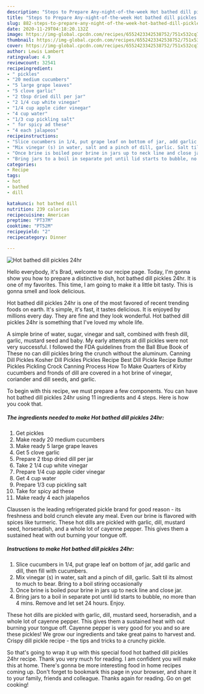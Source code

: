 ```yaml
---
description: "Steps to Prepare Any-night-of-the-week Hot bathed dill pickles 24hr"
title: "Steps to Prepare Any-night-of-the-week Hot bathed dill pickles 24hr"
slug: 882-steps-to-prepare-any-night-of-the-week-hot-bathed-dill-pickles-24hr
date: 2020-11-29T04:18:20.132Z
image: https://img-global.cpcdn.com/recipes/6552423342538752/751x532cq70/hot-bathed-dill-pickles-24hr-recipe-main-photo.jpg
thumbnail: https://img-global.cpcdn.com/recipes/6552423342538752/751x532cq70/hot-bathed-dill-pickles-24hr-recipe-main-photo.jpg
cover: https://img-global.cpcdn.com/recipes/6552423342538752/751x532cq70/hot-bathed-dill-pickles-24hr-recipe-main-photo.jpg
author: Lewis Lambert
ratingvalue: 4.9
reviewcount: 32541
recipeingredient:
- " pickles"
- "20 medium cucumbers"
- "5 large grape leaves"
- "5 clove garlic"
- "2 tbsp dried dill per jar"
- "2 1/4 cup white vinegar"
- "1/4 cup apple cider vinegar"
- "4 cup water"
- "1/3 cup pickling salt"
- " for spicy ad these"
- "4 each jalapeos"
recipeinstructions:
- "Slice cucumbers in 1/4, put grape leaf on bottom of jar, add garlic and dill, then fill with cucumbers."
- "Mix vinegar (s) in water, salt and a pinch of dill, garlic. Salt til its almost to much to bear. Bring to a boil stiring occasionally"
- "Once brine is boiled pour brine in jars up to neck line and close jar."
- "Bring jars to a boil in separate pot until lid starts to bubble, no more than 4 mins. Remove and let set 24 hours. Enjoy."
categories:
- Recipe
tags:
- hot
- bathed
- dill

katakunci: hot bathed dill 
nutrition: 239 calories
recipecuisine: American
preptime: "PT37M"
cooktime: "PT52M"
recipeyield: "2"
recipecategory: Dinner

---
```



![Hot bathed dill pickles 24hr](https://img-global.cpcdn.com/recipes/6552423342538752/751x532cq70/hot-bathed-dill-pickles-24hr-recipe-main-photo.jpg)

Hello everybody, it's Brad, welcome to our recipe page. Today, I'm gonna show you how to prepare a distinctive dish, hot bathed dill pickles 24hr. It is one of my favorites. This time, I am going to make it a little bit tasty. This is gonna smell and look delicious.

Hot bathed dill pickles 24hr is one of the most favored of recent trending foods on earth. It's simple, it's fast, it tastes delicious. It is enjoyed by millions every day. They are fine and they look wonderful. Hot bathed dill pickles 24hr is something that I've loved my whole life.

A simple brine of water, sugar, vinegar and salt, combined with fresh dill, garlic, mustard seed and baby. My early attempts at dill pickles were not very successful. I followed the FDA guidelines from the Ball Blue Book of These no can dill pickles bring the crunch without the aluminum. Canning Dill Pickles Kosher Dill Pickles Pickles Recipe Best Dill Pickle Recipe Butter Pickles Pickling Crock Canning Process How To Make Quarters of Kirby cucumbers and fronds of dill are covered in a hot brine of vinegar, coriander and dill seeds, and garlic.


To begin with this recipe, we must prepare a few components. You can have hot bathed dill pickles 24hr using 11 ingredients and 4 steps. Here is how you cook that.

<!--inarticleads1-->

##### The ingredients needed to make Hot bathed dill pickles 24hr:

1. Get  pickles
1. Make ready 20 medium cucumbers
1. Make ready 5 large grape leaves
1. Get 5 clove garlic
1. Prepare 2 tbsp dried dill per jar
1. Take 2 1/4 cup white vinegar
1. Prepare 1/4 cup apple cider vinegar
1. Get 4 cup water
1. Prepare 1/3 cup pickling salt
1. Take  for spicy ad these
1. Make ready 4 each jalapeños


Claussen is the leading refrigerated pickle brand for good reason - its freshness and bold crunch elevate any meal. Even our brine is flavored with spices like turmeric. These hot dills are pickled with garlic, dill, mustard seed, horseradish, and a whole lot of cayenne pepper. This gives them a sustained heat with out burning your tongue off. 

<!--inarticleads2-->

##### Instructions to make Hot bathed dill pickles 24hr:

1. Slice cucumbers in 1/4, put grape leaf on bottom of jar, add garlic and dill, then fill with cucumbers.
1. Mix vinegar (s) in water, salt and a pinch of dill, garlic. Salt til its almost to much to bear. Bring to a boil stiring occasionally
1. Once brine is boiled pour brine in jars up to neck line and close jar.
1. Bring jars to a boil in separate pot until lid starts to bubble, no more than 4 mins. Remove and let set 24 hours. Enjoy.


These hot dills are pickled with garlic, dill, mustard seed, horseradish, and a whole lot of cayenne pepper. This gives them a sustained heat with out burning your tongue off. Cayenne pepper is very good for you and so are these pickles! We grow our ingredients and take great pains to harvest and. Crispy dill pickle recipe - the tips and tricks to a crunchy pickle. 

So that's going to wrap it up with this special food hot bathed dill pickles 24hr recipe. Thank you very much for reading. I am confident you will make this at home. There's gonna be more interesting food in home recipes coming up. Don't forget to bookmark this page in your browser, and share it to your family, friends and colleague. Thanks again for reading. Go on get cooking!
